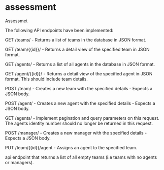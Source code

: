 # assessment
Assessmet

The following API endpoints have been implemented:

GET /teams/ - Returns a list of teams in the database in JSON format.

GET /team/{{id}}/ - Returns a detail view of the specified team in JSON format.

GET /agents/ - Returns a list of all agents in the database in JSON format.

GET /agent/{{id}}/ - Returns a detail view of the specified agent in JSON format. This should include team details.

POST /team/ - Creates a new team with the specified details - Expects a JSON body.

POST /agent/ - Creates a new agent with the specified details - Expects a JSON body.

GET /agents/ - Implement pagination and query parameters on this request. The agents identity number should no longer be returned in this request.

POST /manager/ - Creates a new manager with the specified details - Expects a JSON body.

PUT /team/{{id}}/agent - Assigns an agent to the specified team.

api endpoint that returns a list of all empty teams (i.e teams with no agents or managers).
